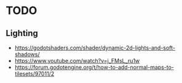 # TODO



## Lighting
- https://godotshaders.com/shader/dynamic-2d-lights-and-soft-shadows/
- https://www.youtube.com/watch?v=j_FMsL_ru1w
- https://forum.godotengine.org/t/how-to-add-normal-maps-to-tilesets/97011/2
